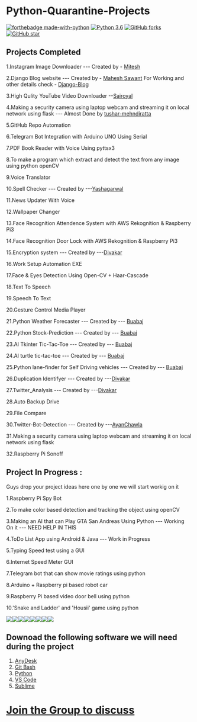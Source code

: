 # Python-Quarantine-Projects

[![forthebadge made-with-python](http://ForTheBadge.com/images/badges/made-with-python.svg)](https://www.python.org/)                  [![Python 3.6](https://img.shields.io/badge/python-3.6-blue.svg)](https://www.python.org/downloads/release/python-360/) [![GitHub forks](https://img.shields.io/github/forks/arbazkhan4712/Python-Quarantine-Projects?style=social)](https://GitHub.com/Naereen/StrapDown.js/network/)                 [![GitHub star](https://img.shields.io/github/stars/arbazkhan4712/Python-Quarantine-Projects?style=social)](https://GitHub.com/Naereen/StrapDown.js/network/)


## Projects Completed 

1.Instagram Image Downloader --- Created by - [Mitesh](https://github.com/Mitesh2499) 

2.Django Blog website --- Created by - [Mahesh Sawant](https://github.com/smahesh29) 
  For Working and other details check - [Django-Blog](https://github.com/smahesh29/Django-Blog)
  
3.High Qulity YouTube Video Downloader  --[Sairoyal](https://github.com/sairoyal007)

4.Making a security camera using laptop webcam and streaming it on local network using flask --- Almost Done by [tushar-mehndiratta](https://github.com/tushar-mehndiratta)

5.GitHub Repo Automation 

6.Telegram Bot Integration with Arduino UNO Using Serial 

7.PDF Book Reader with Voice Using pyttsx3 

8.To make a program which extract and detect  the text from any image using python openCV

9.Voice Translator

10.Spell Checker  --- Created by ---[Yashagarwal](https://github.com/yashagarwal1999)

11.News Updater With Voice

12.Wallpaper Changer 

13.Face Recognition Attendence System with AWS Rekognition & Raspberry Pi3

14.Face Recognition Door Lock with AWS Rekognition & Raspberry Pi3

15.Encryption system --- Created by ---[Divakar](https://github.com/rexdivakar)

16.Work Setup Automation EXE

17.Face & Eyes Detection Using Open-CV + Haar-Cascade

18.Text To Speech

19.Speech To Text

20.Gesture Control Media Player

21.Python Weather Forecaster --- Created by --- [Buabaj](https://github.com/buabaj)

22.Python Stock-Prediction --- Created by --- [Buabaj](https://github.com/buabaj)

23.AI Tkinter Tic-Tac-Toe --- Created by --- [Buabaj](https://github.com/buabaj)

24.AI turtle tic-tac-toe --- Created by --- [Buabaj](https://github.com/buabaj)

25.Python lane-finder for Self Driving vehicles  --- Created by --- [Buabaj](https://github.com/buabaj)

26.Duplication Identifyer  --- Created by ---[Divakar](https://github.com/rexdivakar)

27.Twitter_Analysis --- Created by ---[Divakar](https://github.com/rexdivakar)

28.Auto Backup Drive 

29.File Compare

30.Twitter-Bot-Detection --- Created by ---[AyanChawla](https://github.com/AyanChawla)

31.Making a security camera using laptop webcam and streaming it on local network using flask

32.Raspberry Pi Sonoff


## Project In Progress :

Guys drop your project ideas here one by one we will start workig on it

1.Raspberry Pi Spy Bot

2.To make color based detection and tracking the object using openCV 

3.Making an AI that can Play GTA San Andreas Using Python --- Working On it  --- NEED HELP IN THIS

4.ToDo List App using Android & Java --- Work in Progress

5.Typing Speed test using a GUI

6.Internet Speed Meter GUI 

7.Telegram bot that can show movie ratings using python

8.Arduino + Raspberry pi based robot car

9.Raspberry Pi based video door bell using python

10.'Snake and Ladder' and 'Housii' game using python


[![](https://sourcerer.io/fame/Arbazkhan4712/Arbazkhan4712/Python-Quarantine-Projects/images/0)](https://sourcerer.io/fame/Arbazkhan4712/Arbazkhan4712/Python-Quarantine-Projects/links/0)[![](https://sourcerer.io/fame/Arbazkhan4712/Arbazkhan4712/Python-Quarantine-Projects/images/1)](https://sourcerer.io/fame/Arbazkhan4712/Arbazkhan4712/Python-Quarantine-Projects/links/1)[![](https://sourcerer.io/fame/Arbazkhan4712/Arbazkhan4712/Python-Quarantine-Projects/images/2)](https://sourcerer.io/fame/Arbazkhan4712/Arbazkhan4712/Python-Quarantine-Projects/links/2)[![](https://sourcerer.io/fame/Arbazkhan4712/Arbazkhan4712/Python-Quarantine-Projects/images/3)](https://sourcerer.io/fame/Arbazkhan4712/Arbazkhan4712/Python-Quarantine-Projects/links/3)[![](https://sourcerer.io/fame/Arbazkhan4712/Arbazkhan4712/Python-Quarantine-Projects/images/4)](https://sourcerer.io/fame/Arbazkhan4712/Arbazkhan4712/Python-Quarantine-Projects/links/4)[![](https://sourcerer.io/fame/Arbazkhan4712/Arbazkhan4712/Python-Quarantine-Projects/images/5)](https://sourcerer.io/fame/Arbazkhan4712/Arbazkhan4712/Python-Quarantine-Projects/links/5)[![](https://sourcerer.io/fame/Arbazkhan4712/Arbazkhan4712/Python-Quarantine-Projects/images/6)](https://sourcerer.io/fame/Arbazkhan4712/Arbazkhan4712/Python-Quarantine-Projects/links/6)[![](https://sourcerer.io/fame/Arbazkhan4712/Arbazkhan4712/Python-Quarantine-Projects/images/7)](https://sourcerer.io/fame/Arbazkhan4712/Arbazkhan4712/Python-Quarantine-Projects/links/7)

## Downoad the following software we will need during the project

1. [AnyDesk](https://anydesk.com/en/downloads) 
2. [Git Bash](https://git-scm.com/download)
3. [Python](https://www.python.org/)
4. [VS Code](https://code.visualstudio.com/)
5. [Sublime](https://www.sublimetext.com/)
# [Join the Group to discuss](https://chat.whatsapp.com/HBZwGwcRP3QBqeIRIMEc5i)

